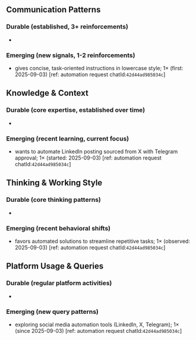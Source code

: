 ## Communication Patterns
### Durable (established, 3+ reinforcements)
- 

### Emerging (new signals, 1-2 reinforcements)
- gives concise, task-oriented instructions in lowercase style; 1× (first: 2025-09-03) [ref: automation request chatId:`42d44ad985034c`]

## Knowledge & Context
### Durable (core expertise, established over time)
- 

### Emerging (recent learning, current focus)
- wants to automate LinkedIn posting sourced from X with Telegram approval; 1× (started: 2025-09-03) [ref: automation request chatId:`42d44ad985034c`]

## Thinking & Working Style
### Durable (core thinking patterns)
- 

### Emerging (recent behavioral shifts)
- favors automated solutions to streamline repetitive tasks; 1× (observed: 2025-09-03) [ref: automation request chatId:`42d44ad985034c`]

## Platform Usage & Queries
### Durable (regular platform activities)
- 

### Emerging (new query patterns)
- exploring social media automation tools (LinkedIn, X, Telegram); 1× (since 2025-09-03) [ref: automation request chatId:`42d44ad985034c`]